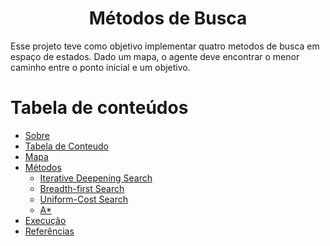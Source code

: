 <h1 align="center">Métodos de Busca</h1>
<p align="left">	Esse projeto teve como objetivo implementar quatro metodos de busca em espaço de estados. Dado um mapa, o agente deve encontrar o menor caminho entre o ponto inicial e um objetivo.  </p>

Tabela de conteúdos
=================
<!--ts-->
   * [Sobre](#Sobre)
   * [Tabela de Conteudo](#tabela-de-conteudo)
   * [Mapa](#mapa)
   * [Métodos](#metodos)
      * [Iterative Deepening Search](#ids)
      * [Breadth-first Search](#bfs)
      * [Uniform-Cost Search](#ucs)
      * [A*](#astar)
   * [Execução](#testes)
   * [Referências](#tecnologias)
<!--te-->
